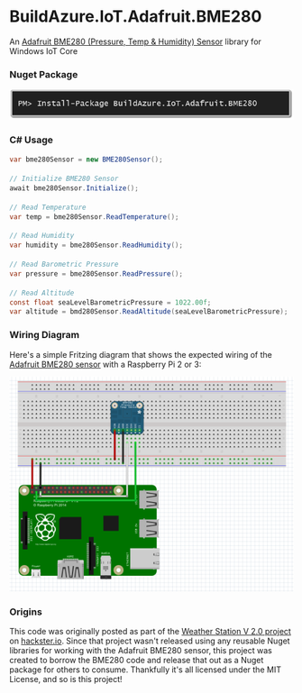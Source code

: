 # BuildAzure.IoT.Adafruit.BME280
An [Adafruit BME280 (Pressure, Temp &amp; Humidity) Sensor](https://learn.adafruit.com/adafruit-bme280-humidity-barometric-pressure-temperature-sensor-breakout) library for Windows IoT Core

### Nuget Package
[![BuildAzure.IoT.Adafruit.BME280 Nuget Package](NugetCommand.png)](https://www.nuget.org/packages/BuildAzure.IoT.Adafruit.BME280)

### C# Usage

```csharp
var bme280Sensor = new BME280Sensor();

// Initialize BME280 Sensor
await bme280Sensor.Initialize();

// Read Temperature
var temp = bme280Sensor.ReadTemperature();

// Read Humidity
var humidity = bme280Sensor.ReadHumidity();

// Read Barometric Pressure
var pressure = bme280Sensor.ReadPressure();

// Read Altitude
const float seaLevelBarometricPressure = 1022.00f;
var altitude = bmd280Sensor.ReadAltitude(seaLevelBarometricPressure);
```

### Wiring Diagram
Here's a simple Fritzing diagram that shows the expected wiring of the [Adafruit BME280 sensor](https://learn.adafruit.com/adafruit-bme280-humidity-barometric-pressure-temperature-sensor-breakout) with a Raspberry Pi 2 or 3:

![BMD280 Raspberry Pi Wiring Diagram](BME280Fritzing.png)

### Origins
This code was originally posted as part of the [Weather Station V 2.0 project](https://www.hackster.io/windows-iot/weather-station-v-2-0-8abe16) on [hackster.io](http://hackster.io). Since that project wasn't released using any reusable Nuget libraries for working with the Adafruit BME280 sensor, this project was created to borrow the BME280 code and release that out as a Nuget package for others to consume. Thankfully it's all licensed under the MIT License, and so is this project!
